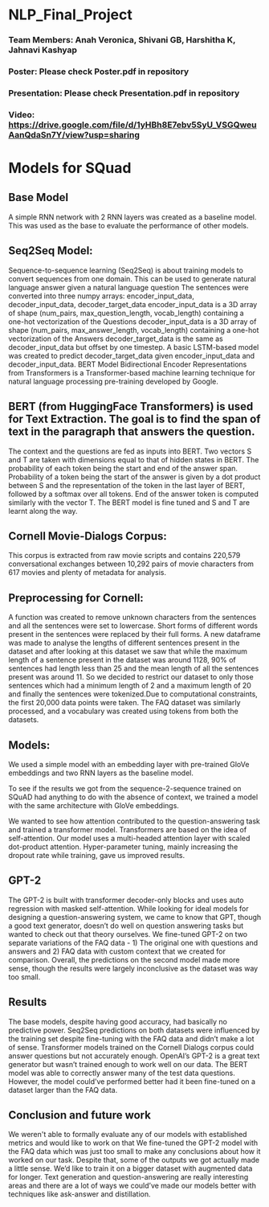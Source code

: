 # NLP_Final_Project

### Team Members: Anah Veronica, Shivani GB, Harshitha K, Jahnavi Kashyap

### Poster: Please check Poster.pdf in repository
### Presentation: Please check Presentation.pdf in repository
### Video: https://drive.google.com/file/d/1yHBh8E7ebv5SyU_VSGQweuAanQdaSn7Y/view?usp=sharing

# Models for SQuad
## Base Model
 A simple RNN network with 2 RNN layers was created as a baseline model. This was used as the base to evaluate the performance of other models. 

## Seq2Seq Model:
 Sequence-to-sequence learning (Seq2Seq) is about training models to convert sequences from one domain. This can be used to generate natural language answer given a natural language question
The sentences were converted into three numpy arrays:  encoder_input_data, decoder_input_data, decoder_target_data
encoder_input_data is a 3D array of shape (num_pairs, max_question_length, vocab_length) containing a one-hot vectorization of the Questions
decoder_input_data is a 3D array of shape  (num_pairs, max_answer_length, vocab_length) containing a one-hot vectorization of the Answers
decoder_target_data is the same as decoder_input_data but offset by one timestep.
A basic LSTM-based model was created  to predict decoder_target_data given encoder_input_data and decoder_input_data.
BERT Model
Bidirectional Encoder Representations from Transformers is a Transformer-based machine learning technique for natural language processing pre-training developed by Google. 

## BERT (from HuggingFace Transformers) is used for Text Extraction. The goal is to find the span of text in the paragraph that answers the question. 


The context and the questions are fed as inputs into BERT. 
Two vectors S and T are taken with dimensions equal to that of hidden states in BERT.
The probability of each token being the start and end of the answer span.
Probability of a token being the start of the answer is given by a dot product between S and the representation of the token in the last layer of BERT, followed by a softmax over all tokens. 
 End of the answer token is computed similarly with the vector T.
The BERT model is fine tuned and S and T are learnt along the way.

## Cornell Movie-Dialogs Corpus:
This corpus is extracted from raw movie scripts and contains 220,579 conversational exchanges between 10,292 pairs of movie characters from 617 movies and plenty of metadata for analysis. 
## Preprocessing for Cornell:
A function was created to remove unknown characters from the sentences and all the sentences were set to lowercase. Short forms of different words present in the sentences were replaced by their full forms. A new dataframe was made to analyse the lengths of different sentences present in the dataset and after looking at this dataset we saw that while the maximum length of a sentence present in the dataset was around 1128, 90% of sentences had length less than 25 and the mean length of all the sentences present was around 11. So we decided to restrict our dataset to only those sentences which had a minimum length of 2 and a maximum length of 20 and finally the sentences were tokenized.Due to computational constraints, the first 20,000 data points were taken.  The FAQ dataset was similarly processed, and a vocabulary was created using tokens from both the datasets. 


## Models:
We used a simple model with an embedding layer with pre-trained GloVe embeddings and two RNN layers as the baseline model.

To see if the results we got from the sequence-2-sequence trained on SQuAD had anything to do with the absence of context, we trained a model with the same architecture with GloVe embeddings.

We wanted to see how attention contributed to the question-answering task and trained a transformer model. Transformers are based on the idea of self-attention. Our model uses a multi-headed attention layer with scaled dot-product attention. Hyper-parameter tuning, mainly increasing the dropout rate while training, gave us improved results. 


## GPT-2

The GPT-2 is built with transformer decoder-only blocks and uses auto regression with masked self-attention. While looking for ideal models for designing a question-answering system, we came to know that GPT, though a good text generator, doesn’t do well on question answering tasks but wanted to check out that theory ourselves. 
We fine-tuned GPT-2 on two separate variations of the FAQ data - 1) The original one with questions and answers and 2) FAQ data with custom context that we created for comparison. Overall, the predictions on the second model made more sense, though the results were largely inconclusive as the dataset was way too small. 


## Results

The base models, despite having good accuracy, had basically no predictive power. 
Seq2Seq predictions on both datasets were influenced by the training set despite fine-tuning with the FAQ data and didn’t make a lot of sense. 
Transformer models trained on the Cornell Dialogs corpus could answer questions but not accurately enough. 
OpenAI’s GPT-2 is a great text generator but wasn’t trained enough to work well on our data. 
The BERT model was able to correctly answer many of the test data questions. However, the model could’ve performed better had it been fine-tuned on a dataset larger than the FAQ data. 


## Conclusion and future work

We weren't able to formally evaluate any of our models with established metrics and would like to work on that
We fine-tuned the GPT-2 model with the FAQ data which was just too small to make any conclusions about how it worked on our task. Despite that, some of the outputs we got actually made a little sense. We’d like to train it on a bigger dataset with augmented data  for longer.
Text generation and question-answering are really interesting areas and there are a lot of ways we could’ve made our models better with techniques like ask-answer and distillation. 


